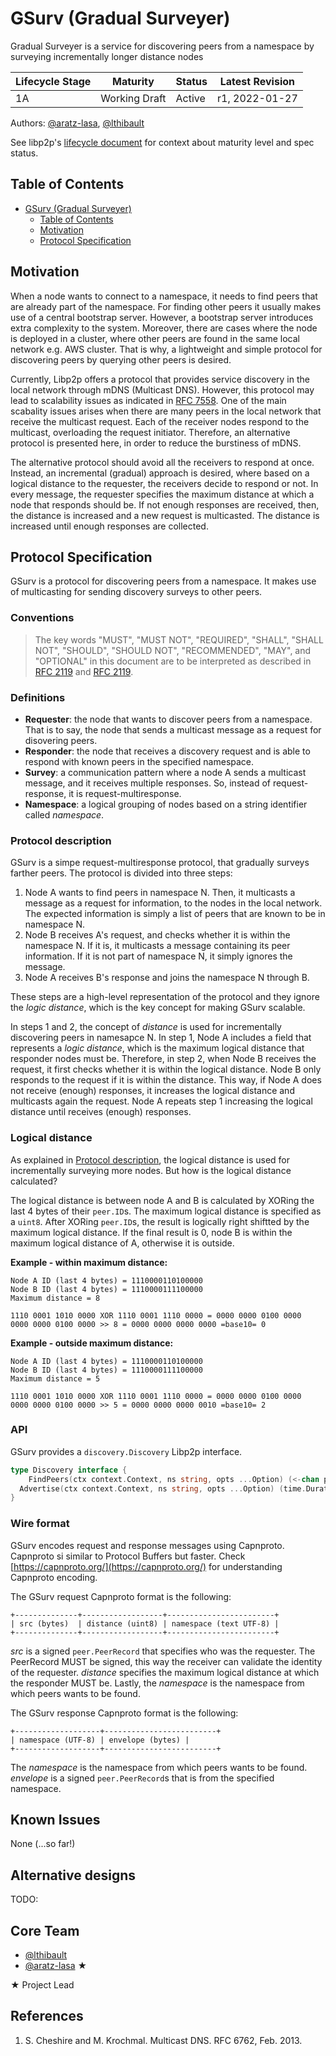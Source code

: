 # GSurv (Gradual Surveyer)

Gradual Surveyer is a service for discovering peers from a namespace by surveying incrementally longer distance nodes

| Lifecycle Stage | Maturity       | Status | Latest Revision |
|-----------------|----------------|--------|-----------------|
| 1A              | Working Draft  | Active | r1, 2022-01-27  |

Authors: [@aratz-lasa], [@lthibault]

[@aratz-lasa]: https://github.com/aratz-lasa
[@lthibault]: https://github.com/lthibault

See libp2p's [lifecycle document][lifecycle-spec] for context about maturity level
and spec status.

[lifecycle-spec]: https://github.com/libp2p/specs/blob/master/00-framework-01-spec-lifecycle.md

## Table of Contents

- [GSurv (Gradual Surveyer)](#gsurv-gradual-surveyer)
  - [Table of Contents](#table-of-contents)
  - [Motivation](#motivation)
  - [Protocol Specification](#protocol-specification)

## Motivation
When a node wants to connect to a namespace, it needs to find peers that are already part of the namespace. For finding other peers it usually makes use of a central bootstrap server. However, a bootstrap server introduces extra complexity to the system. Moreover, there are cases where the node is deployed in a cluster, where other peers are found in the same local network e.g. AWS cluster. That is why, a lightweight and simple protocol for discovering peers by querying other peers is desired.

Currently, Libp2p offers a protocol that provides service discovery in the local network through mDNS (Multicast DNS). However, this protocol may lead to scalability issues as indicated in [RFC 7558](https://datatracker.ietf.org/doc/html/rfc7558). One of the main scabality issues arises when there are many peers in the local network that receive the multicast request. Each of the receiver nodes respond to the multicast, overloading the request initiator. Therefore, an alternative protocol is presented here, in order to reduce the burstiness of mDNS.

The alternative protocol should avoid all the receivers to respond at once. Instead, an incremental (gradual) approach is desired, where based on a logical distance to the requester, the receivers decide to respond or not. In every message, the requester specifies the maximum distance at which a node that responds should be. If not enough responses are received, then, the distance is increased and a new request is multicasted. The distance is increased until enough responses are collected.

## Protocol Specification
GSurv is a protocol for discovering peers from a namespace. It makes use of multicasting for sending discovery surveys to other peers.

### Conventions

>The key words "MUST", "MUST NOT", "REQUIRED", "SHALL", "SHALL NOT", "SHOULD", "SHOULD NOT", "RECOMMENDED",  "MAY", and "OPTIONAL" in this document are to be interpreted as described in [RFC 2119](https://datatracker.ietf.org/doc/html/rfc2119) and [RFC 2119](https://datatracker.ietf.org/doc/html/rfc8174).

### Definitions
- **Requester**: the node that wants to discover peers from a namespace. That is to say, the node that sends a multicast message as a request for disovering peers.
- **Responder**: the node that receives a discovery request and is able to respond with known peers in the specified namespace.
- **Survey**: a communication pattern where a node A sends a multicast message, and it receives multiple responses. So, instead of request-response, it is request-multiresponse.
- **Namespace**: a logical grouping of nodes based on a string identifier called *namespace*.

### Protocol description
GSurv is a simpe request-multiresponse protocol, that gradually surveys farther peers. The protocol is divided into three steps:

1. Node A wants to find peers in namespace N. Then, it multicasts a message as a request for information, to the nodes in the local network. The expected information is simply a list of peers that are known to be in namespace N.
2. Node B receives A's request, and checks whether it is within the namespace N. If it is, it multicasts a message containing its peer information. If it is not part of namespace N, it simply ignores the message.
3. Node A receives B's response and joins the namespace N through B.

These steps are a high-level representation of the protocol and they ignore the _logic distance_, which is the key concept for making GSurv scalable.

In steps 1 and 2, the concept of _distance_ is used for incrementally discovering peers in namesapce N. In step 1, Node A includes a field that represents a _logic distance_, which is the maximum logical distance that responder nodes must be. Therefore, in step 2, when Node B receives the request, it first checks whether it is within the logical distance. Node B only responds to the request if it is within the distance. This way, if Node A does not receive (enough) responses, it increases the logical distance and multicasts again the request. Node A repeats step 1 increasing the logical distance until receives (enough) responses.

### Logical distance
As explained in [Protocol description](#protocol-description), the logical distance is used for incrementally surveying more nodes. But how is the logical distance calculated?

The logical distance is between node A and B is calculated by XORing the last 4 bytes of their `peer.ID`s. The maximum logical distance is specified as a `uint8`. After XORing `peer.ID`s, the result is logically right shiftted by the maximum logical distance. If the final result is 0, node B is within the maximum logical distance of A, otherwise it is outside.

**Example - within maximum distance:**
```
Node A ID (last 4 bytes) = 1110000110100000
Node B ID (last 4 bytes) = 1110000111100000
Maximum distance = 8

1110 0001 1010 0000 XOR 1110 0001 1110 0000 = 0000 0000 0100 0000
0000 0000 0100 0000 >> 8 = 0000 0000 0000 0000 =base10= 0
```

**Example - outside maximum distance:**
```
Node A ID (last 4 bytes) = 1110000110100000
Node B ID (last 4 bytes) = 1110000111100000
Maximum distance = 5

1110 0001 1010 0000 XOR 1110 0001 1110 0000 = 0000 0000 0100 0000
0000 0000 0100 0000 >> 5 = 0000 0000 0000 0010 =base10= 2 
```

### API
GSurv provides a `discovery.Discovery` Libp2p interface.

```go
type Discovery interface {
	FindPeers(ctx context.Context, ns string, opts ...Option) (<-chan peer.AddrInfo, error)
  Advertise(ctx context.Context, ns string, opts ...Option) (time.Duration, error)
}
```

### Wire format
GSurv encodes request and response messages using Capnproto. Capnproto si similar to Protocol Buffers but faster. Check [https://capnproto.org/](https://capnproto.org/) for understanding Capnproto encoding.

The GSurv request Capnproto format is the following:

```
+--------------+------------------+------------------------+
| src (bytes)  | distance (uint8) | namespace (text UTF-8) |
+--------------+------------------+------------------------+
```

_src_ is a signed `peer.PeerRecord` that specifies who was the requester. The PeerRecord MUST be signed, this way the receiver can validate the identity of the requester. _distance_ specifies the maximum logical distance at which the responder MUST be. Lastly, the _namespace_ is the namespace from which peers wants to be found.

The GSurv response Capnproto format is the following:

```
+-------------------+-------------------------+
| namespace (UTF-8) | envelope (bytes) |
+-------------------+-------------------------+
```

The _namespace_ is the namespace from which peers wants to be found. _envelope_ is a signed `peer.PeerRecord`s that is from the specified namespace.

## Known Issues

None (...so far!)

## Alternative designs
TODO:

## Core Team

- [@lthibault](https://github.com/lthibault)
- [@aratz-lasa](https://github.com/aratz-lasa) ★

★ Project Lead

## References
1. S. Cheshire and M. Krochmal. Multicast DNS. RFC 6762, Feb. 2013.
